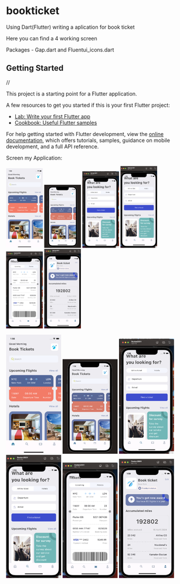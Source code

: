 # bookticket

Using Dart(Flutter) writing a aplication for book ticket

Here you can find a 4 working screen

Packages - Gap.dart and Fluentui_icons.dart


## Getting Started


//

This project is a starting point for a Flutter application.

A few resources to get you started if this is your first Flutter project:

- [Lab: Write your first Flutter app](https://docs.flutter.dev/get-started/codelab)
- [Cookbook: Useful Flutter samples](https://docs.flutter.dev/cookbook)

For help getting started with Flutter development, view the
[online documentation](https://docs.flutter.dev/), which offers tutorials,
samples, guidance on mobile development, and a full API reference.

Screen my Application: 


<p float="left">
  <img src="Screen1.png" width="100" />
  <img src="Screen2.png" width="100" /> 
  <img src="Screen3.png" width="100" />
  <img src="Screen4.png" width="100" />
  <img src="Screen5.png" width="100" />
  <img src="Screen6.png" width="100" />

  
</p>

<img src="Screen1.png" width="150"/>
<img src="Screen2.png" width="150"/>
<img src="Screen3.png" width="150"/>
<img src="Screen4.png" width="150"/>
<img src="Screen5.png" width="150"/>
<img src="Screen6.png" width="150"/>



